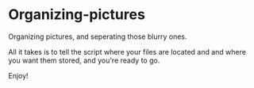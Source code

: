 # Organizing-pictures
Organizing pictures, and seperating those blurry ones.

All it takes is to tell the script where your files are located and and where you want them stored, and you're ready to go.

Enjoy!

